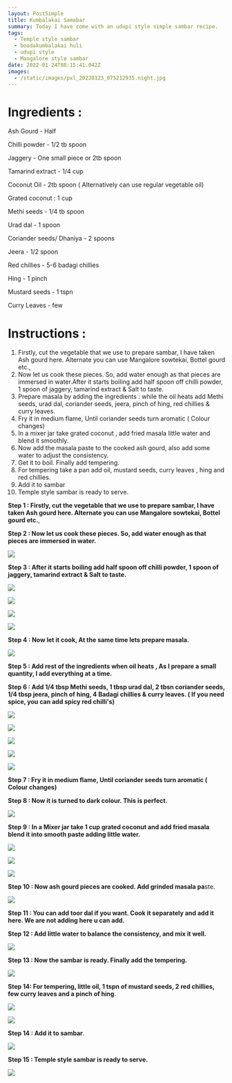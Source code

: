 ```yaml
---
layout: PostSimple
title: Kumbalakai Samabar
summary: Today I have come with an udupi style simple sambar recipe.
tags:
  - Temple style sambar
  - boodakumbalakai huli
  - udupi style
  - Mangalore style sambar
date: 2022-01-24T08:15:41.042Z
images:
  - /static/images/pxl_20220123_075212935.night.jpg
---
```

# **Ingredients :**

Ash Gourd - Half

Chilli powder - 1/2 tb spoon

Jaggery - One small piece or 2tb spoon

Tamarind extract - 1/4 cup

Coconut Oil - 2tb spoon ( Alternatively can use regular vegetable oil)

Grated coconut : 1 cup

Methi seeds - 1/4 tb spoon

Urad dal - 1 spoon

Coriander seeds/ Dhaniya - 2 spoons

Jeera - 1/2 spoon

Red chillies - 5-6 badagi chillies

Hing - 1 pinch

Mustard seeds - 1 tspn

Curry Leaves - few

# Instructions :

1. Firstly, cut the vegetable that we use to prepare sambar, I have taken Ash gourd here. Alternate you can use Mangalore sowtekai, Bottel gourd etc.,
2. Now let us cook these pieces. So, add water enough as that pieces are immersed in water.After it starts boiling add half spoon off chilli powder,  1 spoon of jaggery, tamarind extract & Salt to taste.
3. Prepare masala by adding the ingredients : while the oil heats add Methi seeds, urad dal, coriander seeds, jeera, pinch of hing, red chillies & curry leaves.
4. Fry it in medium flame, Until coriander seeds turn aromatic ( Colour changes)
5. In a mixer jar take grated coconut , add fried masala little water and blend it smoothly.
6. Now add the masala paste to the cooked ash gourd, also add some water to adjust the consistency.
7. Get it to boil. Finally add tempering.
8. For tempering take a pan add oil, mustard seeds, curry leaves , hing and red chillies.
9. Add it to sambar
10. Temple style sambar is ready to serve.

**Step 1 : Firstly, cut the vegetable that we use to prepare sambar, I have taken Ash gourd here. Alternate you can use Mangalore sowtekai, Bottel gourd etc.**,

**Step 2 : Now let us cook these pieces. So, add water enough as that pieces are immersed in water.**

![](/static/images/pxl_20220123_043744646.night.jpg)

**Step 3 : After it starts boiling add half spoon off chilli powder,  1 spoon of jaggery, tamarind extract & Salt to taste.**

![](/static/images/pxl_20220123_044048042.night.jpg)

![](/static/images/pxl_20220123_044211869.night.jpg)

![](/static/images/pxl_20220123_044125312.night.jpg)

![](/static/images/pxl_20220123_044012203.night.jpg)

**Step 4 : Now let it cook, At the same time lets prepare masala.**

![](/static/images/pxl_20220123_044244036.night.jpg)

**Step 5 : Add rest of the ingredients when oil heats , As I prepare a small quantity, I add everything at a time.**

**Step 6 : Add 1/4 tbsp Methi seeds, 1 tbsp urad dal, 2 tbsn coriander seeds, 1/4 tbsp jeera, pinch of hing, 4 Badagi chillies & curry leaves. ( If you need spice, you can add spicy red chilli's)**

![](/static/images/pxl_20220123_044358440.night.jpg)

![](/static/images/pxl_20220123_044423148.night.jpg)

![](/static/images/pxl_20220123_044437925.night.jpg)

![](/static/images/pxl_20220123_044504603.night.jpg)

![](/static/images/pxl_20220123_044604998.night.jpg)

**Step 7 : Fry it in medium flame, Until coriander seeds turn aromatic ( Colour changes)**

**Step 8 : Now it is turned to dark colour. This is perfect.**

![](/static/images/pxl_20220123_044914878.night.jpg)

**Step 9 : In a Mixer jar take 1 cup grated coconut and add fried masala blend it into smooth paste adding little water.**

![](/static/images/pxl_20220123_045255128.night.jpg)

![](/static/images/pxl_20220123_045322875.night.jpg)

![](/static/images/pxl_20220123_045553472.night.jpg)

**Step 10 : Now ash gourd pieces are cooked. Add grinded masala pa**ste.

![](/static/images/pxl_20220123_045616070.night.jpg)

**Step 11 : You can add toor dal if you want. Cook it separately and add it here. We are not adding here u can add.**

**Step 12 : Add little water to balance the consistency, and mix it well.**

![](/static/images/pxl_20220123_045818053.night.jpg)

**Step 13 : Now the sambar is ready. Finally add the tempering.**

![](/static/images/pxl_20220123_050506680.night.jpg)

**Step 14: For tempering, little oil, 1 tspn of mustard seeds, 2 red chillies, few curry leaves and a pinch of hing**.

![](/static/images/pxl_20220123_050000326.night.jpg)

![](/static/images/pxl_20220123_050039303.night.jpg)

**Step 14 : Add it to sambar**.

![](/static/images/pxl_20220123_050056950.night.jpg)

**Step 15 : Temple style sambar is ready to serve.**

![](/static/images/pxl_20220123_075212935.night.jpg)